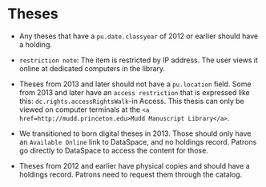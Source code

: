 # Theses

- Any theses that have a `pu.date.classyear` of 2012 or earlier should have a holding.

- `restriction note`: The item is restricted by IP address. The user views it online at dedicated computers in the library.

- Theses from 2013 and later should not have a `pu.location` field. Some from 2013 and later have an `access restriction` that is expressed like this:
`dc.rights.accessRightsWalk`-in Access. This thesis can only be viewed on computer terminals at the `<a href=http://mudd.princeton.edu>Mudd Manuscript Library</a>`.

- We transitioned to born digital theses in 2013. Those should only have an `Available Online` link to DataSpace, and no holdings record. Patrons go directly to DataSpace to access the content for those.

- Theses from 2012 and earlier have physical copies and should have a holdings record. Patrons need to request them through the catalog. 

